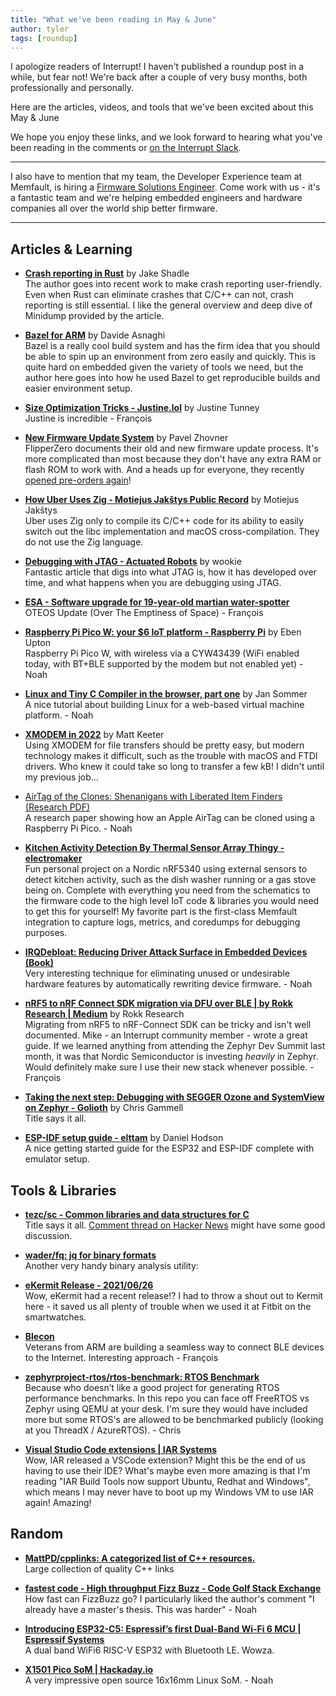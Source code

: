 ```yaml
---
title: "What we've been reading in May & June"
author: tyler
tags: [roundup]
---
```


<!-- excerpt start -->

I apologize readers of Interrupt! I haven't published a roundup post in a while, but fear not! We're back after a couple of very busy months, both professionally and personally. 

Here are the articles, videos, and tools that we've been excited about this
May & June

<!-- excerpt end -->


We hope you enjoy these links, and we look forward to hearing what you've been
reading in the comments or [on the Interrupt Slack](https://interrupt-slack.herokuapp.com/).

----

I also have to mention that my team, the Developer Experience team at Memfault, is hiring a [Firmware Solutions Engineer](https://jobs.lever.co/memfault). Come work with us - it's a fantastic team and we're helping embedded engineers and hardware companies all over the world ship better firmware.

----

## Articles & Learning

- [**Crash reporting in Rust**](https://jake-shadle.github.io/crash-reporting/) by Jake Shadle<br>
The author goes into recent work to make crash reporting user-friendly. Even when Rust can eliminate crashes that C/C++ can not, crash reporting is still essential. I like the general overview and deep dive of Minidump provided by the article.

- [**Bazel for ARM**](https://asnaghi.me/post/embedded-bazel/) by Davide Asnaghi<br>
Bazel is a really cool build system and has the firm idea that you should be able to spin up an environment from zero easily and quickly. This is quite hard on embedded given the variety of tools we need, but the author here goes into how he used Bazel to get reproducible builds and easier environment setup.

- [**Size Optimization Tricks - Justine.lol**](https://justine.lol/sizetricks) by Justine Tunney<br>
Justine is incredible - François

- [**New Firmware Update System**](https://blog.flipperzero.one/new-firmware-update-system/) by Pavel Zhovner<br>
FlipperZero documents their old and new firmware update process. It's more complicated than most because they don't have any extra RAM or flash ROM to work with. And a heads up for everyone, they recently [opened pre-orders again](https://flipperzero.one/)!

- [**How Uber Uses Zig - Motiejus Jakštys Public Record**](https://jakstys.lt/2022/how-uber-uses-zig/) by Motiejus Jakštys<br>
Uber uses Zig only to compile its C/C++ code for its ability to easily switch out the libc implementation and macOS cross-compilation. They do not use the Zig language.

- [**Debugging with JTAG - Actuated Robots**](http://www.actuatedrobots.com/debugging-with-jtag/) by wookie<br>
Fantastic article that digs into what JTAG is, how it has developed over time, and what happens when you are debugging using JTAG.

- [**ESA - Software upgrade for 19-year-old martian water-spotter**](https://www.esa.int/Enabling_Support/Operations/Software_upgrade_for_19-year-old_martian_water-spotter)<br>
OTEOS Update (Over The Emptiness of Space) - François

- [**Raspberry Pi Pico W: your $6 IoT platform - Raspberry Pi**](https://www.raspberrypi.com/news/raspberry-pi-pico-w-your-6-iot-platform/) by Eben Upton<br>
Raspberry Pi Pico W, with wireless via a CYW43439 (WiFi enabled today, with BT+BLE supported by the modem but not enabled yet) - Noah

- [**Linux and Tiny C Compiler in the browser, part one**](https://ja.nsommer.dk/articles/linux-and-tiny-c-compiler-in-the-browser-part-one.html) by Jan Sommer<br>
A nice tutorial about building Linux for a web-based virtual machine platform. - Noah

- [**XMODEM in 2022**](https://www.mattkeeter.com/blog/2022-05-31-xmodem/) by Matt Keeter<br>
Using XMODEM for file transfers should be pretty easy, but modern technology makes it difficult, such as the trouble with macOS and FTDI drivers. Who knew it could take so long to transfer a few kB! I didn't until my previous job...

- [AirTag of the Clones: Shenanigans with Liberated Item Finders (Research PDF)](https://raw.githubusercontent.com/seemoo-lab/airtag/main/woot22-paper.pdf)<br>
A research paper showing how an Apple AirTag can be cloned using a Raspberry Pi Pico. - Noah

- [**Kitchen Activity Detection By Thermal Sensor Array Thingy - electromaker**](https://www.electromaker.io/project/view/kitchen-activity-detection-by-thermal-sensor-array-thingy91)<br>
Fun personal project on a Nordic nRF5340 using external sensors to detect kitchen activity, such as the dish washer running or a gas stove being on. Complete with everything you need from the schematics to the firmware code to the high level IoT code & libraries you would need to get this for yourself! My favorite part is the first-class Memfault integration to capture logs, metrics, and coredumps for debugging purposes.

- [**IRQDebloat: Reducing Driver Attack Surface in Embedded Devices (Book)**](https://www.computer.org/csdl/proceedings-article/sp/2022/131600b465/1A4Q4mlnFXW)<br>
Very interesting technique for eliminating unused or undesirable hardware features by automatically rewriting device firmware. - Noah

- [**nRF5 to nRF Connect SDK migration via DFU over BLE | by Rokk Research | Medium**](https://medium.com/@RokkResearch/nrf5-to-nrf-connect-sdk-migration-bc9d11afab65) by Rokk Research<br>
Migrating from nRF5 to nRF-Connect SDK can be tricky and isn't well documented. Mike - an Interrupt community member - wrote a great guide. If we learned anything from attending the Zephyr Dev Summit last month, it was that Nordic Semiconductor is investing *heavily* in Zephyr. Would definitely make sure I use their new stack whenever possible. - François

- [**Taking the next step: Debugging with SEGGER Ozone and SystemView on Zephyr - Golioth**](https://blog.golioth.io/taking-the-next-step-debugging-with-segger-ozone-and-systemview-on-zephyr/) by Chris Gammell<br>
Title says it all.

- [**ESP-IDF setup guide - elttam**](https://www.elttam.com/blog/esp-idf-setup-guide/#content) by Daniel Hodson<br>
A nice getting started guide for the ESP32 and ESP-IDF complete with emulator setup.

## Tools & Libraries

- [**tezc/sc - Common libraries and data structures for C**](https://github.com/tezc/sc)<br>
Title says it all. [Comment thread on Hacker News](https://news.ycombinator.com/item?id=31404201) might have some good discussion.

- [**wader/fq: jq for binary formats**](https://github.com/wader/fq)<br>
Another very handy binary analysis utility:

- [**eKermit Release - 2021/06/26**](https://www.kermitproject.org/ek.html#releases)<br>
Wow, eKermit had a recent release!? I had to throw a shout out to Kermit here - it saved us all plenty of trouble when we used it at Fitbit on the smartwatches.

- [**Blecon**](https://www.blecon.net/)<br>
Veterans from ARM are building a seamless way to connect BLE devices to the Internet. Interesting approach - François

- [**zephyrproject-rtos/rtos-benchmark: RTOS Benchmark**](https://github.com/zephyrproject-rtos/rtos-benchmark)<br>
Because who doesn’t like a good project for generating RTOS performance benchmarks. In this repo you can face off FreeRTOS vs Zephyr using QEMU at your desk. I'm sure they would have included more but some RTOS's are allowed to be benchmarked publicly (looking at you ThreadX / AzureRTOS). - Chris

- [**Visual Studio Code extensions | IAR Systems**](https://www.iar.com/vscode)<br>
Wow, IAR released a VSCode extension? Might this be the end of us having to use their IDE? What's maybe even more amazing is that I'm reading "IAR Build Tools now support Ubuntu, Redhat and Windows", which means I may never have to boot up my Windows VM to use IAR again! Amazing!

## Random

- [**MattPD/cpplinks: A categorized list of C++ resources.**](https://github.com/MattPD/cpplinks)<br>
Large collection of quality C++ links

- [**fastest code - High throughput Fizz Buzz - Code Golf Stack Exchange**](https://codegolf.stackexchange.com/questions/215216/high-throughput-fizz-buzz/236630#236630)<br>
How fast can FizzBuzz go? I particularly liked the author's comment "I already have a master's thesis. This was harder" - Noah

- [**Introducing ESP32-C5: Espressif’s first Dual-Band Wi-Fi 6 MCU | Espressif Systems**](https://www.espressif.com/en/news/ESP32-C5)<br>
A dual band WiFi6 RISC-V ESP32 with Bluetooth LE. Wowza.

- [**X1501 Pico SoM | Hackaday.io**](https://hackaday.io/project/185562-x1501-pico-som)<br>
A very impressive open source 16x16mm Linux SoM. - Noah
